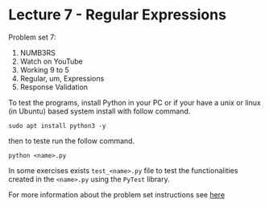 # Lecture 7 -  Regular Expressions

Problem set 7:

1. NUMB3RS
2. Watch on YouTube
3. Working 9 to 5
4. Regular, um, Expressions
5. Response Validation

To test the programs, install Python in your PC or if your have a unix or linux (in Ubuntu) based system install with follow command.

~~~
sudo apt install python3 -y
~~~

then to teste run the follow command.

~~~
python <name>.py
~~~

In some exercises exists `test_<name>.py` file to test the functionalities created in the `<name>.py` using the `PyTest` library.

For more information about the problem set instructions see [here](https://cs50.harvard.edu/python/2022/psets/7)
